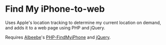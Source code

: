 # Find My iPhone-to-web
Uses Apple's location tracking to determine my current location on demand, and adds it to a web page using PHP and jQuery.

Requires [Albeebe](https://github.com/albeebe/)'s [PHP-FindMyiPhone](https://github.com/albeebe/PHP-FindMyiPhone) and [jQuery](https://jquery.com/).